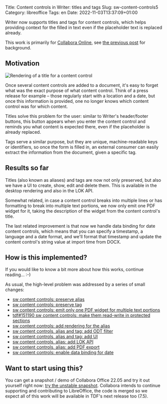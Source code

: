 Title: Content controls in Writer: titles and tags
Slug: sw-content-controls5
Category: libreoffice
Tags: en
Date: 2022-11-03T13:37:09+01:00

Writer now supports titles and tags for content controls, which helps providing context for the
filled in text even if the placeholder text is replaced already.

This work is primarily for [Collabora Online](https://www.collaboraoffice.com/), see [the previous
post]({filename}/2022/sw-content-controls4.md) for background.

## Motivation

![Rendering of a title for a content control](https://share.vmiklos.hu/blog/sw-content-controls5/content-control-alias.png)

Once several content controls are added to a document, it's easy to forget what was the exact
purpose of what content control. Think of a press release for example – those regularly start with
a location and a date, but once this information is provided, one no longer knows which content
control was for which content.

Titles solve this problem for the user: similar to Writer's header/footer buttons, this button
appears when you enter the content control and reminds you what content is expected there, even if
the placeholder is already replaced.

Tags serve a similar purpose, but they are unique, machine-readable keys or identifiers, so once the
form is filled in, an external consumer can easily extract the information from the document, given
a specific tag.

## Results so far

Titles (also known as aliases) and tags are now not only preserved, but also we have a UI to create,
show, edit and delete them. This is available in the desktop rendering and also in the LOK API.

Somewhat related, in case a content control breaks into multiple lines or has formatting to break
into multiple text portions, we now only emit one PDF widget for it, taking the description of the
widget from the content control's title.

The last related improvement is that now we handle data binding for date content controls, which
means that you can specify a timestamp, a language and a date format, and we'll format that
timestamp and update the content control's string value at import time from DOCX.

## How is this implemented?

If you would like to know a bit more about how this works, continue reading... :-)

As usual, the high-level problem was addressed by a series of small changes:

<!-- s/\([^ ]\+\) \(.*\)/- [\2](https:\/\/git.libreoffice.org\/core\/commit\/\1)/g -->

- [sw content controls: preserve alias](https://git.libreoffice.org/core/commit/481a082469802ffce08cd8c110e715260015eb97)
- [sw content controls: preserve tag](https://git.libreoffice.org/core/commit/5262aab9d220675f616579720b4bb43ee03cccfb)
- [sw content controls: emit only one PDF widget for multiple text portions](https://git.libreoffice.org/core/commit/a70f5f141c1e6013abb4c1b3219e017b2eea40a8)
- [tdf#151190 sw content controls: make them read-write in protected sections](https://git.libreoffice.org/core/commit/b138d6c12aaeb0b87dce15ea52dd134cf1abf6ac)
- [sw content controls: add rendering for the alias](https://git.libreoffice.org/core/commit/1a94cd8257ef4c462eaaa6d49bf4f26c9ac56a5e)
- [sw content controls, alias and tag: add ODT filter](https://git.libreoffice.org/core/commit/888a8c3ca70ed19309c15ff7b9f0968ece337cb5)
- [sw content controls, alias and tag: add UI](https://git.libreoffice.org/core/commit/add110bad816fadeb96e7af0d4689389c04c263e)
- [sw content controls, alias: add LOK API](https://git.libreoffice.org/core/commit/e368d26a7f24dc25f3d855511baabc128bc151e6)
- [sw content controls, alias: add PDF export](https://git.libreoffice.org/core/commit/122419be4f7bf576f7db5456b8b6b1f6f700487f)
- [sw content controls: enable data binding for date](https://git.libreoffice.org/core/commit/58002ab85d992c7ac44d8bb4d135246b67aa5cc7)

## Want to start using this?

You can get a snapshot / demo of Collabora Office 22.05 and try it out yourself right now: [try the
unstable snapshot](https://www.collaboraoffice.com/collabora-office-latest-snapshot/).  Collabora
intends to continue supporting and contributing to LibreOffice, the code is merged so we expect all
of this work will be available in TDF's next release too (7.5).
